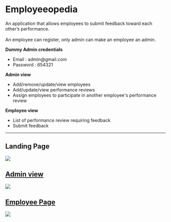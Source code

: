 # Employeeopedia

An application that allows employees to submit feedback toward each other’s performance.<br>                                                       
An employee can register, only admin can make an employee an admin.<br>

<b>Dummy Admin credentials</b>
<ul>
<li>Email : admin@gmail.com</li>
<li>Password : 654321</li>
</ul>

<b>Admin view</b>
<ul>
  <li>Add/remove/update/view employees</li>
  <li>Add/update/view performance reviews</li>
  <li>Assign employees to participate in another employee's performance review</li>
</ul>

<b>Employee view</b>
<ul>
  <li>List of performance review requiring feedback</li>
   <li>Submit feedback</li>
</ul>

<hr>

<h2>Landing Page</h2>
 <a href="https://drive.google.com/uc?export=view&id=1HMWC9RQt8x4cg8Vm6dvejIXiVmB1niuR"><img src="https://drive.google.com/uc?export=view&id=1HMWC9RQt8x4cg8Vm6dvejIXiVmB1niuR"  />
 
 <h2>Admin view</h2>
 <a href="https://drive.google.com/uc?export=view&id=1Zw1gs5bbSj-xDn-IrenWnT7mYvMdK1vD"><img src="https://drive.google.com/uc?export=view&id=1Zw1gs5bbSj-xDn-IrenWnT7mYvMdK1vD"  />
 
 <h2>Employee Page</h2>
 <a href="https://drive.google.com/uc?export=view&id=1J2EUXqJRIDIzLNJ3T9bTyAmxspfM4d0W"><img src="https://drive.google.com/uc?export=view&id=1J2EUXqJRIDIzLNJ3T9bTyAmxspfM4d0W"  />
 
